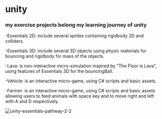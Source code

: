 # unity
### my exercise projects belong my learning journey of unity

-Essentials 2D: include several sprites containing rigidbody 2D and colliders.

-Essentials 3D: include several 3D objects using physic materials for bouncing and rigidbody for mass of the objects.

-Lava: is non-interactive micro-simulation inspired by "The Floor is Lava", using features of Essentials 3D for the bouncingBall. 

-Vehicle: is an interactive micro-game, using C# scripts and basic assets.

-Farmer: is an interactive micro-game, using C# scripts and basic assets allowing users to feed animals with space key and to move right and left with A and D respectively.

![unity-essentials-pathway-2-2](https://github.com/imgesalci/unity/assets/91889435/97d46da2-3484-4502-94db-0a79f1df9463)
